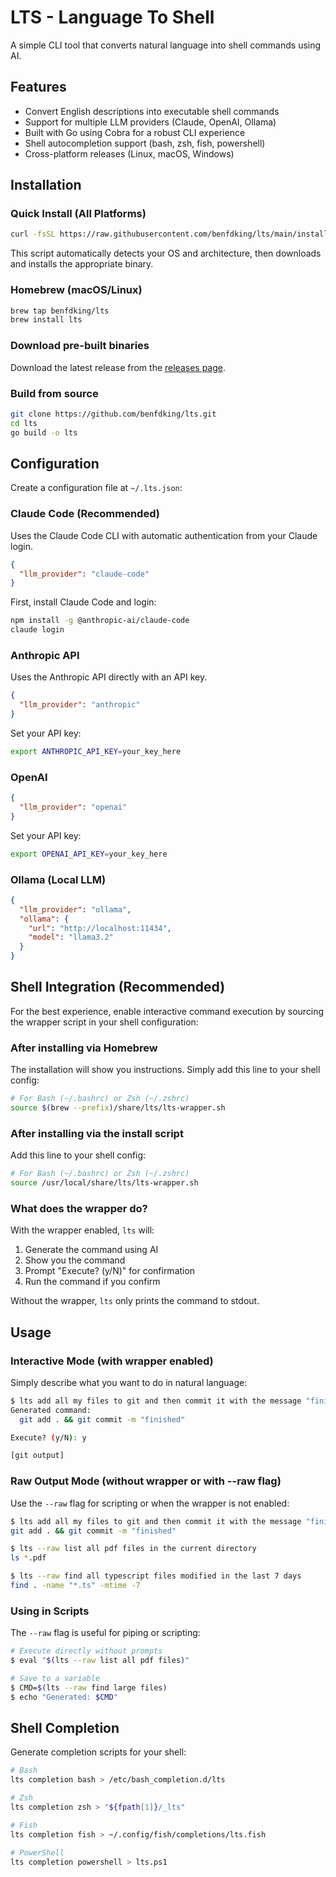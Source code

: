 # LTS - Language To Shell

A simple CLI tool that converts natural language into shell commands using AI.

## Features

- Convert English descriptions into executable shell commands
- Support for multiple LLM providers (Claude, OpenAI, Ollama)
- Built with Go using Cobra for a robust CLI experience
- Shell autocompletion support (bash, zsh, fish, powershell)
- Cross-platform releases (Linux, macOS, Windows)

## Installation

### Quick Install (All Platforms)

```bash
curl -fsSL https://raw.githubusercontent.com/benfdking/lts/main/install.sh | sh
```

This script automatically detects your OS and architecture, then downloads and installs the appropriate binary.

### Homebrew (macOS/Linux)

```bash
brew tap benfdking/lts
brew install lts
```

### Download pre-built binaries

Download the latest release from the [releases page](https://github.com/benfdking/lts/releases).

### Build from source

```bash
git clone https://github.com/benfdking/lts.git
cd lts
go build -o lts
```

## Configuration

Create a configuration file at `~/.lts.json`:

### Claude Code (Recommended)

Uses the Claude Code CLI with automatic authentication from your Claude login.

```json
{
  "llm_provider": "claude-code"
}
```

First, install Claude Code and login:
```bash
npm install -g @anthropic-ai/claude-code
claude login
```

### Anthropic API

Uses the Anthropic API directly with an API key.

```json
{
  "llm_provider": "anthropic"
}
```

Set your API key:
```bash
export ANTHROPIC_API_KEY=your_key_here
```

### OpenAI

```json
{
  "llm_provider": "openai"
}
```

Set your API key:
```bash
export OPENAI_API_KEY=your_key_here
```

### Ollama (Local LLM)

```json
{
  "llm_provider": "ollama",
  "ollama": {
    "url": "http://localhost:11434",
    "model": "llama3.2"
  }
}
```

## Shell Integration (Recommended)

For the best experience, enable interactive command execution by sourcing the wrapper script in your shell configuration:

### After installing via Homebrew

The installation will show you instructions. Simply add this line to your shell config:

```bash
# For Bash (~/.bashrc) or Zsh (~/.zshrc)
source $(brew --prefix)/share/lts/lts-wrapper.sh
```

### After installing via the install script

Add this line to your shell config:

```bash
# For Bash (~/.bashrc) or Zsh (~/.zshrc)
source /usr/local/share/lts/lts-wrapper.sh
```

### What does the wrapper do?

With the wrapper enabled, `lts` will:
1. Generate the command using AI
2. Show you the command
3. Prompt "Execute? (y/N)" for confirmation
4. Run the command if you confirm

Without the wrapper, `lts` only prints the command to stdout.

## Usage

### Interactive Mode (with wrapper enabled)

Simply describe what you want to do in natural language:

```bash
$ lts add all my files to git and then commit it with the message "finished"
Generated command:
  git add . && git commit -m "finished"

Execute? (y/N): y

[git output]
```

### Raw Output Mode (without wrapper or with --raw flag)

Use the `--raw` flag for scripting or when the wrapper is not enabled:

```bash
$ lts add all my files to git and then commit it with the message "finished"
git add . && git commit -m "finished"
```

```bash
$ lts --raw list all pdf files in the current directory
ls *.pdf
```

```bash
$ lts --raw find all typescript files modified in the last 7 days
find . -name "*.ts" -mtime -7
```

### Using in Scripts

The `--raw` flag is useful for piping or scripting:

```bash
# Execute directly without prompts
$ eval "$(lts --raw list all pdf files)"

# Save to a variable
$ CMD=$(lts --raw find large files)
$ echo "Generated: $CMD"
```

## Shell Completion

Generate completion scripts for your shell:

```bash
# Bash
lts completion bash > /etc/bash_completion.d/lts

# Zsh
lts completion zsh > "${fpath[1]}/_lts"

# Fish
lts completion fish > ~/.config/fish/completions/lts.fish

# PowerShell
lts completion powershell > lts.ps1
```
